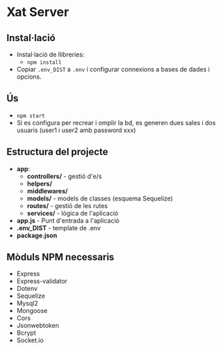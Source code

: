 # Xat Server 

## Instal·lació
- Instal·lació de llibreries:
  - `npm install`
- Copiar `.env_DIST` a `.env` i configurar connexions a bases de dades i opcions.

## Ús
- `npm start`
- Si es configura per recrear i omplir la bd, es generen dues sales i dos usuaris (user1 i user2 amb password xxx)

## Estructura del projecte

- **app**:
    - **controllers/** - gestió d'e/s 
    - **helpers/**
    - **middlewares/**
    - **models/** - models de classes (esquema Sequelize)
    - **routes/** - gestió de les rutes
    - **services/** - lògica de l'aplicació
- **app.js** - Punt d'entrada a l'aplicació
- **.env_DIST** - template de .env
- **package.json**

## Mòduls NPM necessaris

- Express
- Express-validator
- Dotenv
- Sequelize
- Mysql2
- Mongoose
- Cors
- Jsonwebtoken
- Bcrypt
- Socket.io
